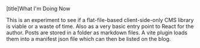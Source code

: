 [title]What I'm Doing Now

This is an experiment to see if a flat-file-based client-side-only CMS library is viable or a waste of time. Also as a very basic entry point to React for the author. Posts are stored in a folder as markdown files. A vite plugin loads them into a manifest json file which can then be listed on the blog. 
